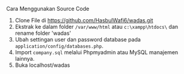 Cara Menggunakan Source Code

1. Clone File di https://github.com/HasbulWafi6/wadas.git
2. Ekstrak ke dalam folder `/var/www/html` atau `c:\xampp\htdocs\` dan rename folder 'wadas'
3. Ubah settingan user dan password database pada `application/config/databases.php`.
4. Import `company.sql` melalui Phpmyadmin atau MySQL manajemen lainnya.
5. Buka localhost/wadas

